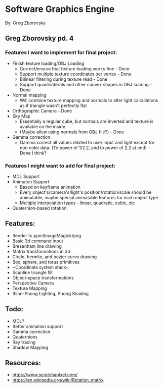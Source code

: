 # Software Graphics Engine
By: Greg Zborovsky

## Greg Zborovsky pd. 4
### Features I want to implement for final project:
* Finish texture loading/OBJ Loading
  * Correct/ensure that texture loading works fine - Done
  * Support multiple texture coordinates per vertex - Done
  * Bilinear filtering during texture read  - Done
  * Support quadrilaterals and other convex shapes in OBJ loading - Done
* Normal mapping
  * Will combine texture mapping and normals to alter light calculations as if triangle wasn't perfectly flat
* Orthographic Camera - Done
* Sky Map
  * Essentially a regular cube, but normals are inverted and texture is available on the inside.
  * (Maybe allow using normals from OBJ file?) - Done
* Gamma correction
  * Gamma correct all values related to user input and light except for non color data. (To power of 1/2.2, and to power of 2.2 at end) - Done I think?

### Features I might want to add for final project:
* MDL Support
* Animaton Support
  * Based on keyframe animation
  * Every object's/camera's/light's position/rotation/scale should be animatable, maybe special animatable features for each object type
  * Multiple interpolation types - linear, quadratic, cubic, etc
* Quaternion-based rotation

## Features:
* Render to ppm/ImageMagick/png
* Basic 3d command input
* Bresenham line drawing
* Matrix transformations in 3d
* Circle, hermite, and bezier curve drawing
* Box, sphere, and torus primitives
* ~Coordinate system stack~
* Scanline triangle fill
* Object-space transformations
* Perspective Camera
* Texture Mapping
* Blinn-Phong Lighting, Phong Shading

## Todo:
* MDL?
* Better animation support
* Gamma correction
* Quaternions
* Ray tracing
* Shadow Mapping

## Resources:
* https://www.scratchapixel.com/
* https://en.wikipedia.org/wiki/Rotation_matrix
